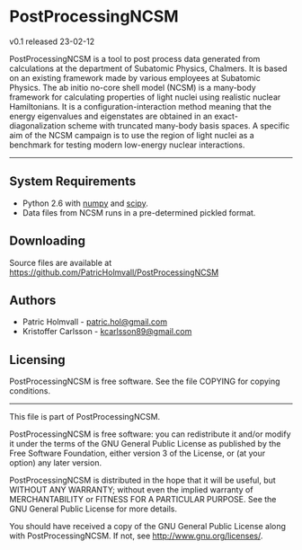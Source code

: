 PostProcessingNCSM
========

v0.1 released 23-02-12

PostProcessingNCSM is a tool to post process data generated from calculations
at the department of Subatomic Physics, Chalmers. It is based on an existing
framework made by various employees at Subatomic Physics. The ab initio
no-core shell model (NCSM) is a many-body framework for calculating properties
of light nuclei using realistic nuclear Hamiltonians. It is a
configuration-interaction method meaning that the energy eigenvalues and
eigenstates are obtained in an exact-diagonalization scheme with truncated
many-body basis spaces. A specific aim of the NCSM campaign is to use the region
of light nuclei as a benchmark for testing modern low-energy nuclear
interactions. 


----



System Requirements
----

+ Python 2.6 with [numpy](http://numpy.scipy.org/) and
  [scipy](http://www.scipy.org/).
+ Data files from NCSM runs in a pre-determined pickled format.



Downloading
----
Source files are available at
https://github.com/PatricHolmvall/PostProcessingNCSM



Authors
----

+ Patric Holmvall - patric.hol@gmail.com
+ Kristoffer Carlsson - kcarlsson89@gmail.com



Licensing
----

PostProcessingNCSM is free software. See the file COPYING for copying
conditions.

-------------------------------------------------------------------------------
This file is part of PostProcessingNCSM.

PostProcessingNCSM is free software: you can redistribute it and/or modify
it under the terms of the GNU General Public License as published by
the Free Software Foundation, either version 3 of the License, or
(at your option) any later version.

PostProcessingNCSM is distributed in the hope that it will be useful,
but WITHOUT ANY WARRANTY; without even the implied warranty of
MERCHANTABILITY or FITNESS FOR A PARTICULAR PURPOSE.  See the
GNU General Public License for more details.

You should have received a copy of the GNU General Public License
along with PostProcessingNCSM.  If not, see <http://www.gnu.org/licenses/>.

